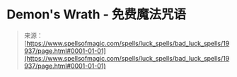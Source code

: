 <!--yml

category: 未分类

date: 2024-06-12 19:02:20

-->

# Demon's Wrath - 免费魔法咒语

> 来源：[https://www.spellsofmagic.com/spells/luck_spells/bad_luck_spells/19937/page.html#0001-01-01](https://www.spellsofmagic.com/spells/luck_spells/bad_luck_spells/19937/page.html#0001-01-01)
